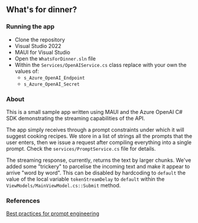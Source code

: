 ## What's for dinner?

### Running the app

- Clone the repository
- Visual Studio 2022
- MAUI for Visual Studio
- Open the `WhatsForDinner.sln` file
- Within the `Services/OpenAIService.cs` class replace with your own the values of:
  - `s_Azure_OpenAI_Endpoint`
  - `s_Azure_OpenAI_Secret`

### About

This is a small sample app written using MAUI and the Azure OpenAI C# SDK demonstrating the streaming capabilities of the API.

The app simply receives through a prompt constraints under which it will suggest cooking recipes. We store in a list of strings all the prompts that the user enters, then we issue a request after compiling everything into a single prompt. Check the `services/PromptService.cs` file for details.

The streaming response, currently, returns the text by larger chunks. We've added some "trickery" to parcelise the incoming text and make it appear to arrive "word by word". This can be disabled by hardcoding to `default` the value of the local variable `tokenStreamDelay` to `default` within the `ViewModels/MainViewModel.cs::Submit` method.

### References

[Best practices for prompt engineering](https://help.openai.com/en/articles/6654000-best-practices-for-prompt-engineering-with-openai-api)

